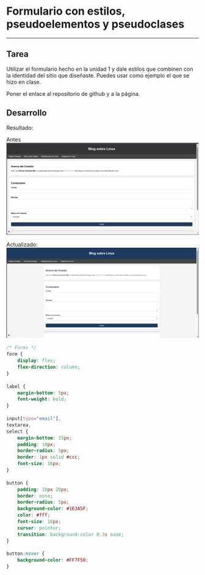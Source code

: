 
# Formulario con estilos, pseudoelementos y pseudoclases

---

## Tarea

Utilizar el formulario hecho en la unidad 1 y dale estilos que combinen con la identidad del sitio que diseñaste. Puedes usar como ejemplo el que se hizo en clase.

Poner el enlace al repositorio de github y a la página.

## Desarrollo

Resultado:

Antes
![Form Antes](/imgs/unidad-2-ejercicio-3-formularios-y-metadatos/form.png)

Actualizado:
![Form Update](/imgs/unidad-3-ejercicio-4-formulario-con-estilos/form-styles.png)

```CSS
/* Forms */
form {
    display: flex;
    flex-direction: column;
}

label {
    margin-bottom: 5px;
    font-weight: bold;
}

input[type="email"],
textarea,
select {
    margin-bottom: 15px;
    padding: 10px;
    border-radius: 5px;
    border: 1px solid #ccc;
    font-size: 16px;
}

button {
    padding: 10px 20px;
    border: none;
    border-radius: 5px;
    background-color: #1E3A5F;
    color: #fff;
    font-size: 16px;
    cursor: pointer;
    transition: background-color 0.3s ease;
}

button:hover {
    background-color: #FF7F50;
}
```

